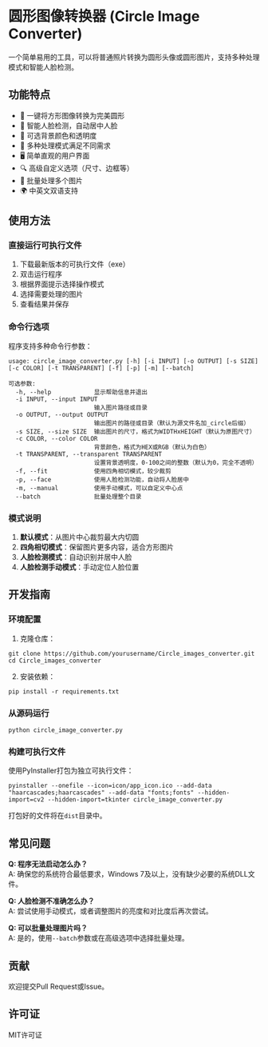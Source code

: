 # 圆形图像转换器 (Circle Image Converter)

一个简单易用的工具，可以将普通照片转换为圆形头像或圆形图片，支持多种处理模式和智能人脸检测。

## 功能特点

- 🔄 一键将方形图像转换为完美圆形
- 👤 智能人脸检测，自动居中人脸
- 🎨 可选背景颜色和透明度
- 📐 多种处理模式满足不同需求
- 🖥️ 简单直观的用户界面
- 🔍 高级自定义选项（尺寸、边框等）
- 📱 批量处理多个图片
- 🌍 中英文双语支持

## 使用方法

### 直接运行可执行文件

1. 下载最新版本的可执行文件（exe）
2. 双击运行程序
3. 根据界面提示选择操作模式
4. 选择需要处理的图片
5. 查看结果并保存

### 命令行选项

程序支持多种命令行参数：

```
usage: circle_image_converter.py [-h] [-i INPUT] [-o OUTPUT] [-s SIZE] [-c COLOR] [-t TRANSPARENT] [-f] [-p] [-m] [--batch]

可选参数:
  -h, --help            显示帮助信息并退出
  -i INPUT, --input INPUT
                        输入图片路径或目录
  -o OUTPUT, --output OUTPUT
                        输出图片的路径或目录（默认为源文件名加_circle后缀）
  -s SIZE, --size SIZE  输出图片的尺寸，格式为WIDTHxHEIGHT（默认为原图尺寸）
  -c COLOR, --color COLOR
                        背景颜色，格式为HEX或RGB（默认为白色）
  -t TRANSPARENT, --transparent TRANSPARENT
                        设置背景透明度，0-100之间的整数（默认为0，完全不透明）
  -f, --fit             使用四角相切模式，较少裁剪
  -p, --face            使用人脸检测功能，自动将人脸居中
  -m, --manual          使用手动模式，可以自定义中心点
  --batch               批量处理整个目录
```

### 模式说明

1. **默认模式**：从图片中心裁剪最大内切圆
2. **四角相切模式**：保留图片更多内容，适合方形图片
3. **人脸检测模式**：自动识别并居中人脸
4. **人脸检测手动模式**：手动定位人脸位置

## 开发指南

### 环境配置

1. 克隆仓库：
```
git clone https://github.com/yourusername/Circle_images_converter.git
cd Circle_images_converter
```

2. 安装依赖：
```
pip install -r requirements.txt
```

### 从源码运行

```
python circle_image_converter.py
```

### 构建可执行文件

使用PyInstaller打包为独立可执行文件：

```
pyinstaller --onefile --icon=icon/app_icon.ico --add-data "haarcascades;haarcascades" --add-data "fonts;fonts" --hidden-import=cv2 --hidden-import=tkinter circle_image_converter.py
```

打包好的文件将在`dist`目录中。

## 常见问题

**Q: 程序无法启动怎么办？**  
A: 确保您的系统符合最低要求，Windows 7及以上，没有缺少必要的系统DLL文件。

**Q: 人脸检测不准确怎么办？**  
A: 尝试使用手动模式，或者调整图片的亮度和对比度后再次尝试。

**Q: 可以批量处理图片吗？**  
A: 是的，使用`--batch`参数或在高级选项中选择批量处理。

## 贡献

欢迎提交Pull Request或Issue。

## 许可证

MIT许可证